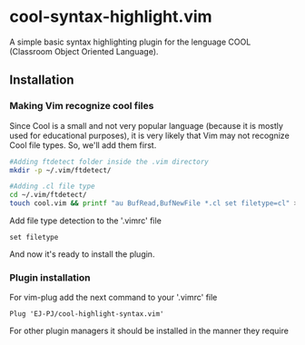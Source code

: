 # cool-syntax-highlight.vim

A simple basic syntax highlighting plugin for the lenguage COOL (Classroom Object Oriented Language).

## Installation

### Making Vim recognize cool files
Since Cool is a small and not very popular language (because it is mostly used for educational purposes), it is very likely that Vim may not recognize Cool file types. So, we'll add them first.

```bash
#Adding ftdetect folder inside the .vim directory
mkdir -p ~/.vim/ftdetect/ 

#Adding .cl file type
cd ~/.vim/ftdetect/
touch cool.vim && printf "au BufRead,BufNewFile *.cl set filetype=cl" >> cool.vim
```

Add file type detection to the '.vimrc' file
```vim
set filetype
```
And now it's ready to install the plugin.

### Plugin installation

For vim-plug add the next command to your '.vimrc' file
```vim
Plug 'EJ-PJ/cool-highlight-syntax.vim'
```

For other plugin managers it should be installed in the manner they require







